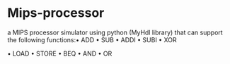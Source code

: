 # Mips-processor
a MIPS processor simulator using python (MyHdl library) that can support the following functions:• ADD
• SUB
• ADDI
• SUBI
• XOR

• LOAD
• STORE
• BEQ
• AND
• OR
